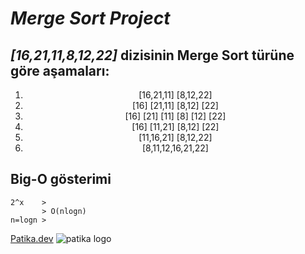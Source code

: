 # ***Merge Sort Project***

## *[16,21,11,8,12,22]* dizisinin Merge Sort türüne göre aşamaları:

<div style="text-align: center;">

1. [16,21,11] [8,12,22]
2. [16] [21,11] [8,12] [22]
3. [16] [21] [11] [8] [12] [22]
4. [16] [11,21] [8,12] [22]
5. [11,16,21] [8,12,22]
6. [8,11,12,16,21,22]
</div>

## Big-O gösterimi

```
2^x    >
       > O(nlogn)
n=logn >
```

[Patika.dev](https://www.patika.dev/tr)
![patika logo](https://global-uploads.webflow.com/6097e0eca1e87557da031fef/609859a191abe5d64b17fed3_Patika%20logo.png)